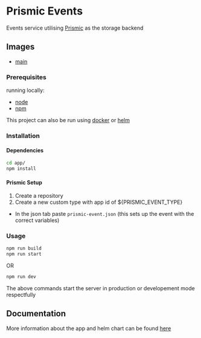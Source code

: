 # Prismic Events

Events service utilising [Prismic](https://prismic.io/) as the storage backend

## Images

- [main](https://hub.docker.com/repository/docker/cowlingj/prismic-events.backend)

### Prerequisites

running locally:
- [node](https://nodejs.org/)
- [npm](https://www.npmjs.com/)

This project can also be run using [docker](https://www.docker.com) or [helm](https://helm.sh)

### Installation

#### Dependencies

```sh
cd app/
npm install
```

#### Prismic Setup

1. Create a repository
2. Create a new custom type with app id of ${PRISMIC_EVENT_TYPE}
  - In the json tab paste `prismic-event.json` (this sets up the event with the correct variables)

### Usage

```sh
npm run build
npm run start
```

OR

```sh
npm run dev
```

The above commands start the server in production or developement mode respectfully

## Documentation

More information about the app and helm chart can be found [here](./docs/)
